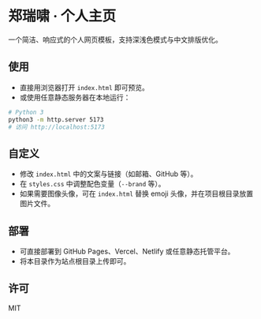 # 郑瑞啸 · 个人主页

一个简洁、响应式的个人网页模板，支持深浅色模式与中文排版优化。

## 使用

- 直接用浏览器打开 `index.html` 即可预览。
- 或使用任意静态服务器在本地运行：

```bash
# Python 3
python3 -m http.server 5173
# 访问 http://localhost:5173
```

## 自定义

- 修改 `index.html` 中的文案与链接（如邮箱、GitHub 等）。
- 在 `styles.css` 中调整配色变量（`--brand` 等）。
- 如果需要图像头像，可在 `index.html` 替换 emoji 头像，并在项目根目录放置图片文件。

## 部署

- 可直接部署到 GitHub Pages、Vercel、Netlify 或任意静态托管平台。
- 将本目录作为站点根目录上传即可。

## 许可

MIT
